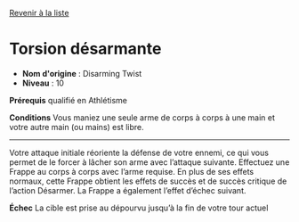 [Revenir à la liste](..)

# Torsion désarmante

 * **Nom d'origine** : Disarming Twist
 * **Niveau** : 10


<p><strong>Prérequis</strong> qualifié en Athlétisme</p>
<p><strong>Conditions</strong> Vous maniez une seule arme de corps à corps à une main et votre autre main (ou mains) est libre.</p>
<hr>
<p>Votre attaque initiale réoriente la défense de votre ennemi, ce qui vous permet de le forcer à lâcher son arme avec l’attaque suivante. Effectuez une Frappe au corps à corps avec l’arme requise. En plus de ses effets normaux, cette Frappe obtient les effets de succès et de succès critique de l’action Désarmer. La Frappe a également l’effet d’échec suivant.</p>
<p><strong>Échec</strong> La cible est prise au dépourvu jusqu’à la fin de votre tour actuel</p>